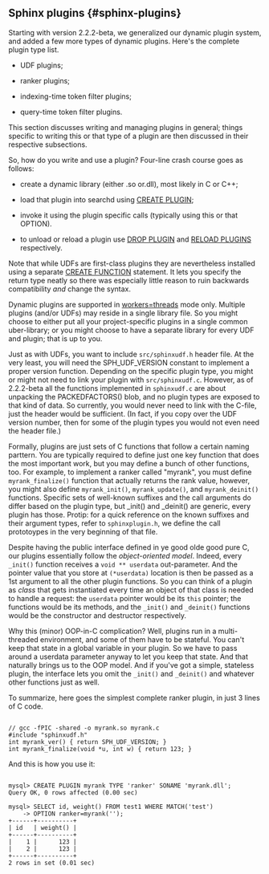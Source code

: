## Sphinx plugins {#sphinx-plugins}

Starting with version 2.2.2-beta, we generalized our dynamic plugin system, and added a few more types of dynamic plugins. Here&#039;s the complete plugin type list.

*   UDF plugins;

*   ranker plugins;

*   indexing-time token filter plugins;

*   query-time token filter plugins.

This section discusses writing and managing plugins in general; things specific to writing this or that type of a plugin are then discussed in their respective subsections.

So, how do you write and use a plugin? Four-line crash course goes as follows:

*   create a dynamic library (either .so or.dll), most likely in C or C++;

*   load that plugin into searchd using [CREATE PLUGIN](../create_plugin_syntax.md);

*   invoke it using the plugin specific calls (typically using this or that OPTION).

*   to unload or reload a plugin use [DROP PLUGIN](../drop_plugin_syntax.md) and [RELOAD PLUGINS](../reload_plugins_syntax.md) respectively.

Note that while UDFs are first-class plugins they are nevertheless installed using a separate [CREATE FUNCTION](../create_function_syntax.md) statement. It lets you specify the return type neatly so there was especially little reason to ruin backwards compatibility _and_ change the syntax.

Dynamic plugins are supported in [workers=threads](../searchd_program_configuration_options/workers.md) mode only. Multiple plugins (and/or UDFs) may reside in a single library file. So you might choose to either put all your project-specific plugins in a single common uber-library; or you might choose to have a separate library for every UDF and plugin; that is up to you.

Just as with UDFs, you want to include `src/sphinxudf.h` header file. At the very least, you will need the SPH_UDF_VERSION constant to implement a proper version function. Depending on the specific plugin type, you might or might not need to link your plugin with `src/sphinxudf.c`. However, as of 2.2.2-beta all the functions implemented in `sphinxudf.c` are about unpacking the PACKEDFACTORS() blob, and no plugin types are exposed to that kind of data. So currently, you would never need to link with the C-file, just the header would be sufficient. (In fact, if you copy over the UDF version number, then for some of the plugin types you would not even need the header file.)

Formally, plugins are just sets of C functions that follow a certain naming parttern. You are typically required to define just one key function that does the most important work, but you may define a bunch of other functions, too. For example, to implement a ranker called &quot;myrank&quot;, you must define `myrank_finalize()` function that actually returns the rank value, however, you might also define `myrank_init()`, `myrank_update()`, and `myrank_deinit()` functions. Specific sets of well-known suffixes and the call arguments do differ based on the plugin type, but _init() and _deinit() are generic, every plugin has those. Protip: for a quick reference on the known suffixes and their argument types, refer to `sphinxplugin.h`, we define the call prototoypes in the very beginning of that file.

Despite having the public interface defined in ye good olde good pure C, our plugins essentially follow the _object-oriented model_. Indeed, every `_init()` function receives a `void ** userdata` out-parameter. And the pointer value that you store at `(*userdata)` location is then be passed as a 1st argument to all the other plugin functions. So you can think of a plugin as _class_ that gets instantiated every time an object of that class is needed to handle a request: the `userdata` pointer would be its `this` pointer; the functions would be its methods, and the `_init()` and `_deinit()` functions would be the constructor and destructor respectively.

Why this (minor) OOP-in-C complication? Well, plugins run in a multi-threaded environment, and some of them have to be stateful. You can&#039;t keep that state in a global variable in your plugin. So we have to pass around a userdata parameter anyway to let you keep that state. And that naturally brings us to the OOP model. And if you&#039;ve got a simple, stateless plugin, the interface lets you omit the `_init()` and `_deinit()` and whatever other functions just as well.

To summarize, here goes the simplest complete ranker plugin, in just 3 lines of C code.

```

// gcc -fPIC -shared -o myrank.so myrank.c
#include "sphinxudf.h"
int myrank_ver() { return SPH_UDF_VERSION; }
int myrank_finalize(void *u, int w) { return 123; }

```

And this is how you use it:

```

mysql> CREATE PLUGIN myrank TYPE 'ranker' SONAME 'myrank.dll';
Query OK, 0 rows affected (0.00 sec)

mysql> SELECT id, weight() FROM test1 WHERE MATCH('test')
    -> OPTION ranker=myrank('');
+------+----------+
| id   | weight() |
+------+----------+
|    1 |      123 |
|    2 |      123 |
+------+----------+
2 rows in set (0.01 sec)

```